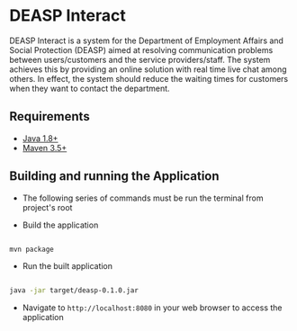 # DEASP Interact

DEASP Interact is a system for the Department of Employment Affairs and Social
Protection (DEASP) aimed at resolving communication problems between users/customers
and the service providers/staff. The system achieves this by providing an
online solution with real time live chat among others. In effect, the system
should reduce the waiting times for customers when they want to contact the
department.

## Requirements

- [Java 1.8+](https://www.oracle.com/technetwork/java/javase/downloads/jdk8-downloads-2133151.html)
- [Maven 3.5+](https://maven.apache.org/download.cgi)

## Building and running the Application

- The following series of commands must be run the terminal from project's root

- Build the application

```bash

mvn package

```

- Run the built application

```bash

java -jar target/deasp-0.1.0.jar

```

- Navigate to `http://localhost:8080` in your web browser to access the application
